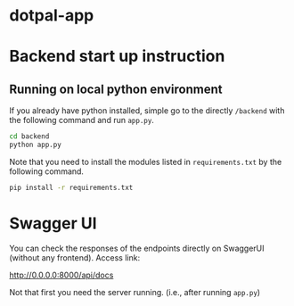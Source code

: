 # dotpal-app

# Backend start up instruction

## Running on local python environment
If you already have python installed, simple go to the directly `/backend` with the following command and run `app.py`. 

```bash
cd backend
python app.py
```

Note that you need to install the modules listed in `requirements.txt` by the following command. 

```bash
pip install -r requirements.txt
```

# Swagger UI
You can check the responses of the endpoints directly on SwaggerUI (without any frontend).
Access link:

<a>http://0.0.0.0:8000/api/docs</a>

Not that first you need the server running. (i.e., after running `app.py`)
